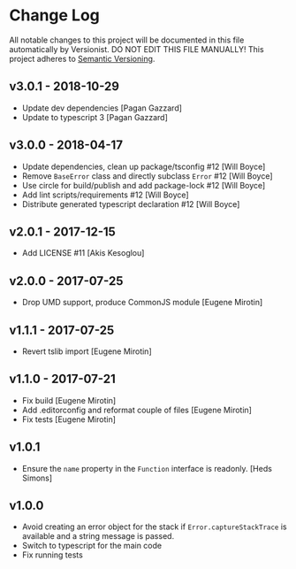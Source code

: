 # Change Log

All notable changes to this project will be documented in this file
automatically by Versionist. DO NOT EDIT THIS FILE MANUALLY!
This project adheres to [Semantic Versioning](http://semver.org/).

## v3.0.1 - 2018-10-29

* Update dev dependencies [Pagan Gazzard]
* Update to typescript 3 [Pagan Gazzard]

## v3.0.0 - 2018-04-17

* Update dependencies, clean up package/tsconfig #12 [Will Boyce]
* Remove `BaseError` class and  directly subclass `Error` #12 [Will Boyce]
* Use circle for build/publish and add package-lock #12 [Will Boyce]
* Add lint scripts/requirements #12 [Will Boyce]
* Distribute generated typescript declaration #12 [Will Boyce]

## v2.0.1 - 2017-12-15

* Add LICENSE #11 [Akis Kesoglou]

## v2.0.0 - 2017-07-25

* Drop UMD support, produce CommonJS module [Eugene Mirotin]

## v1.1.1 - 2017-07-25

* Revert tslib import [Eugene Mirotin]

## v1.1.0 - 2017-07-21

* Fix build [Eugene Mirotin]
* Add .editorconfig and reformat couple of files [Eugene Mirotin]
* Fix tests [Eugene Mirotin]

## v1.0.1

* Ensure the `name` property in the `Function` interface is readonly. [Heds Simons]

## v1.0.0

* Avoid creating an error object for the stack if `Error.captureStackTrace` is available and a string message is passed.
* Switch to typescript for the main code
* Fix running tests
